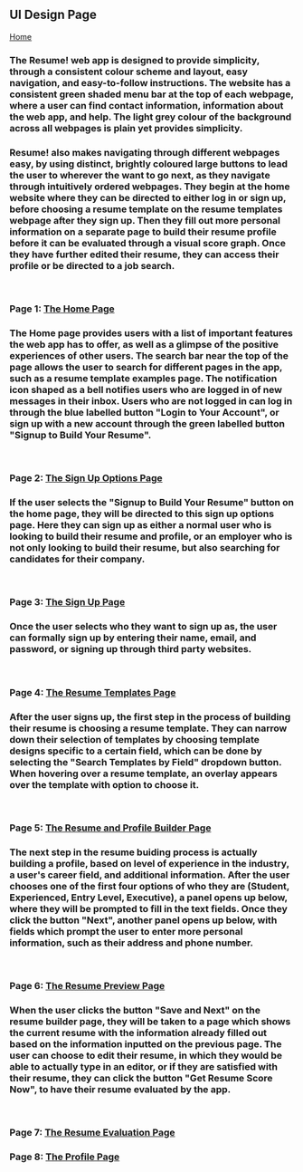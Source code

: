 ## UI Design Page 

[Home](README.md)  

### The Resume! web app is designed to provide simplicity, through a consistent colour scheme and layout, easy navigation, and easy-to-follow instructions. The website has a consistent green shaded menu bar at the top of each webpage, where a user can find contact information, information about the web app, and help. The light grey colour of the background across all webpages is plain yet provides simplicity. ###

### Resume! also makes navigating through different webpages easy, by using distinct, brightly coloured large buttons to lead the user to wherever the want to go next, as they navigate through intuitively ordered webpages. They begin at the home website where they can be directed to either log in or sign up, before choosing a resume template on the resume templates webpage after they sign up. Then they fill out more personal information on a separate page to build their resume profile before it can be evaluated through a visual score graph. Once they have further edited their resume, they can access their profile or be directed to a job search. ###
<br>

### Page 1: <a href="files/resume _ Home.zip">The Home Page</a>

### The Home page provides users with a list of important features the web app has to offer, as well as a glimpse of the positive      experiences of other users. The search bar near the top of the page allows the user to search for different pages in the app, such as a resume template examples page. The notification icon shaped as a bell notifies users who are logged in of new messages in their inbox. Users who are not logged in can log in through the blue labelled button "Login to Your Account", or sign up with a new account through the green labelled button "Signup to Build Your Resume". ###
<br>

### Page 2: <a href="files/resume _ LoginOptionsPage.zip">The Sign Up Options Page</a> 

### If the user selects the "Signup to Build Your Resume" button on the home page, they will be directed to this sign up options page. Here they can sign up as either a normal user who is looking to build their resume and profile, or an employer who is not only looking to build their resume, but also searching for candidates for their company. ###
<br>

### Page 3: <a href="files/resume _ LoginPage.zip">The Sign Up Page</a> 

### Once the user selects who they want to sign up as, the user can formally sign up by entering their name, email, and password, or signing up through third party websites. ###
<br>

### Page 4: <a href="files/resume _ ResumeTemplatesPage.zip">The Resume Templates Page</a>

### After the user signs up, the first step in the process of building their resume is choosing a resume template. They can narrow down their selection of templates by choosing template designs specific to a certain field, which can be done by selecting the "Search Templates by Field" dropdown button. When hovering over a resume template, an overlay appears over the template with option to choose it. ###
<br>

### Page 5: <a href="files/resume _ ResumeBuilderPage.zip">The Resume and Profile Builder Page</a> 

### The next step in the resume buiding process is actually building a profile, based on level of experience in the industry, a user's career field, and additional information. After the user chooses one of the first four options of who they are (Student, Experienced, Entry Level, Executive), a panel opens up below, where they will be prompted to fill in the text fields. Once they click the button "Next", another panel opens up below, with fields which prompt the user to enter more personal information, such as their address and phone number. ###


<br>

### Page 6: <a href="files/resume _ ResumeEditorPage.zip">The Resume Preview Page</a> 

### When the user clicks the button "Save and Next" on the resume builder page, they will be taken to a page which shows the current resume with the information already filled out based on the information inputted on the previous page. The user can choose to edit their resume, in which they would be able to actually type in an editor, or if they are satisfied with their resume, they can click the button "Get Resume Score Now", to have their resume evaluated by the app. ##
<br>

### Page 7: <a href="files/resume _ ResumeScorePage.zip">The Resume Evaluation Page</a>

### Page 8: <a href="files/resume _ ProfilePage.zip">The Profile Page</a> 
